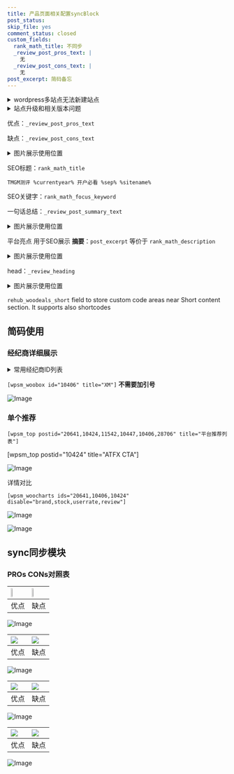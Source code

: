 ```yaml
---
title: 产品页面相关配置syncBlock
post_status: 
skip_file: yes
comment_status: closed
custom_fields:
  rank_math_title: 不同步
  _review_post_pros_text: |
    无
  _review_post_cons_text: |
    无
post_excerpt: 简码备忘
---
```

<details><summary>wordpress多站点无法新建站点</summary>

<li>和报错需要清理cookies一样的原因</li>
<li>wp-config.php里面<code>define( 'SUBDOMAIN_INSTALL', false );//子域名安装</code></li>
<li>新建子站点是用<code>define( 'SUBDOMAIN_INSTALL', true);//子域名安装</code> 完成以后，改成<code>false</code></li>
</details>

<details><summary>站点升级和相关版本问题</summary>

<p>wordpress：5.9.9
woocommerce：7.5.1
出现问题的地方：主题选项里面>><strong>Product layout >>compact style</strong></p>
<p>如何出现没有用过的字段 导致无法保存。先导出配置 然后进行修改，后面再次恢复即可。</p>
<p>出现部分字段无法显示时，需要返回默认布局后，对产品进行保存就好了。</p>
<p></p>
</details>

优点：`_review_post_pros_text`

缺点：`_review_post_cons_text`

<details><summary>图片展示使用位置</summary>

<img src="https://prod-files-secure.s3.us-west-2.amazonaws.com/39ed1227-6d7d-4570-be36-9ccd4a2c4241/f51d3d83-55d4-4bdf-9604-f37ec77ab556/Untitled.png?X-Amz-Algorithm=AWS4-HMAC-SHA256&X-Amz-Content-Sha256=UNSIGNED-PAYLOAD&X-Amz-Credential=ASIAZI2LB466V2ZKD2SX%2F20250820%2Fus-west-2%2Fs3%2Faws4_request&X-Amz-Date=20250820T045522Z&X-Amz-Expires=3600&X-Amz-Security-Token=IQoJb3JpZ2luX2VjEIT%2F%2F%2F%2F%2F%2F%2F%2F%2F%2FwEaCXVzLXdlc3QtMiJHMEUCIQCgHNSttOwC3YOoqU0PPfdd4IAd5Y7NxUZceGGnjLThMgIgUpAG2exirYptiTs35KdGEgb0NG7HuG0uCRUOXcGLs20qiAQIzf%2F%2F%2F%2F%2F%2F%2F%2F%2F%2FARAAGgw2Mzc0MjMxODM4MDUiDAKcslzBfbwzfkK1GSrcAzn%2FFvtVi22JFVstpc4FqDRGYQiWeMG1qK5ActpltF9ySdJZYWQzfi1%2FYskx2MZIvGiMSLNZ404%2FjIXDjH7C6HUPjfNinS6N60DGX0QuWFvGMPaRJAj1yeajEVlS7nuMgxoMj903nPgNZrgZxt4NsFs3rNWeA5w1Q27t6o2C9galeQsh9A1HBFT6wPYsX12rWOl%2FAvv%2BzOrgAVumfzgEdvih2wFdljbGhvB%2FRxd1YIWPSUKW4zLBtAvu%2Bt8boiVoEa0e6icMIIvxWDficlRKlfpIt%2Bvhd735m7sP0nzH0IdFiT5ECdsmveGDaTezcPtGgt1zpoyVM4Jes9kZpJAUCiNzzprHDT9PfqXcANwFPDzUalbmOAcePZPLeCc7kfS3xtUuGfvrCY3pGF1g9SjquZN6IDzW0cuHNzWz2x1dwdvWJl9zIMzxV2RSNmYwsz29gPJLB75hULTg5SLZ%2FcyzijiEWmtoV35fDuZ4zzPy7L3haPgS4uM%2BbaikhsG8D8WzzQGB8ykCp4WkZGMK5r6x8KKMh0DQl9melMpkVo%2FJsWeXp12toXuGyRQny4aY5F7pQHnFRcZYPP3bcOTfd%2B4pVoKhuSC%2Fj0mcZp6x9%2Bki0UFiS1lcfHwk%2FE%2F2ff48MOCJlcUGOqUB7h7DS1%2BemAx0C3qgfVMJLDMU1Mh9bKChAGRf%2BX2x9PBXbgaaqrFN64kBWxK1yLipzoiozI60dD0S2OiExVWvnMQV2%2B95hRF5QMTCPfeLmQ%2FKk5pJHbjKPcxSWLIcVGEZAY6jHmiLpK7VXKtv4ptk5jgA6vNmRp9s%2FoSzTUnv4x6f0LIsjgdNAEpb1BZ0doyAkKmxw3vQUhd1XynFfp96ueeTHH47&X-Amz-Signature=e72f5f0093678bef55629f7ae721caa92f525db789cefbf4fac490a5d7565df7&X-Amz-SignedHeaders=host&x-amz-checksum-mode=ENABLED&x-id=GetObject" alt="Image">
</details>

SEO标题：`rank_math_title`

`TMGM测评 %currentyear% 开户必看 %sep% %sitename%`

SEO关键字：`rank_math_focus_keyword`

一句话总结：`_review_post_summary_text`

<details><summary>图片展示使用位置</summary>

<img src="https://prod-files-secure.s3.us-west-2.amazonaws.com/39ed1227-6d7d-4570-be36-9ccd4a2c4241/4b96a922-296c-4f4e-8630-d1c870cbce01/Untitled.png?X-Amz-Algorithm=AWS4-HMAC-SHA256&X-Amz-Content-Sha256=UNSIGNED-PAYLOAD&X-Amz-Credential=ASIAZI2LB4665UZKEIO6%2F20250820%2Fus-west-2%2Fs3%2Faws4_request&X-Amz-Date=20250820T045523Z&X-Amz-Expires=3600&X-Amz-Security-Token=IQoJb3JpZ2luX2VjEIT%2F%2F%2F%2F%2F%2F%2F%2F%2F%2FwEaCXVzLXdlc3QtMiJHMEUCIQDSn%2Bt5IG1hNN6NFi1PYlV4ZjnSh847z7GWYj2vBvL9RAIgb6Q4zFpFJsqKenPmbRcEki6kVccPVOCwOfmTVk5pBo8qiAQIzf%2F%2F%2F%2F%2F%2F%2F%2F%2F%2FARAAGgw2Mzc0MjMxODM4MDUiDL7vPHh6Mh12T%2FHa%2FSrcA3NW5E0zS%2BBdO0xJ5sK4D9jIo7J5ym91%2BViP0aVhBRmEnnvTgMRKpoglZmGeaDX1OkTusrxmYdO9WqsgOPzkqQk7JeIoyZp9u3I90018A5l6T%2BSgcOLPDanpIO2j6eMFroo1XX5n0gIOV6qIF3edTxHYMcS6dYk5Fv0hreNhq4XjYIiS8Up5%2FelsG0x1XSd6Mc9hblyXr7cFNnEDK3ZXV72T2Qvmi%2B9v%2Bci3RsC6tCK8yH8M9%2F3HofijUmAJfA852Gh4K1i9ghv2zeDvLKTnl0bDiaJ1JRDd96Mk%2BEfZqqRS5lcAHaITlNAJmZkygY6ppoQ7gUligP25AJXBhkorW9Zp8n3ls6K5D34WGqNo%2BjyBcG91%2BpX%2F1vz0cTYCH1b8KS%2FiR8TLidZFHVBesaTvkfyKbcPaqD47ju8DkWHnWtAUpAaHTJ0L4kes8X6mWJApubOFw%2BCIkqjauye5tuLwwAH5pNnA771smgDAHeCFD4BrVWEWf4sGVKtbOZCJfBh%2Fc70ybPQSXCaVdb%2FrTKuLhXGmaTa7pwvvFZgiiU414DnCQIQgwn2edZEdKutdnqhdsl5amMiNosTZGNa0qtlDLZmg0faN7vfO7QXfpPdmOqmeY8WPdDWAih0eKbKlMKCJlcUGOqUBjzm5pQ679zetdH0wsqL7EOHISGvIQBHzXPks%2FFdxaVjDndUnI6QMKdhZX3g52tvzX7g4C%2Fpr7PcLnqI0XzrqJXKhNFGVnpjBOeqCbGTvM3nim%2Bl0Tm1t%2FkIv4a4I7ubcpyH%2BsVWpS%2FkNvItnuEA1K8TAhitNBqWW3SpUD2d7Dl3aCuT7SfHuoLa8iXTDTOT0IdnmRNcxHt6Ap216C7brS3jGdrqq&X-Amz-Signature=fd77bfc1fe287895e10af7cf6442b1d60d59b362412eae484e855bdb90d8916d&X-Amz-SignedHeaders=host&x-amz-checksum-mode=ENABLED&x-id=GetObject" alt="Image">
</details>

平台亮点 用于SEO展示 **摘要**：`post_excerpt`  等价于 `rank_math_description`

<details><summary>图片展示使用位置</summary>

<img src="https://prod-files-secure.s3.us-west-2.amazonaws.com/39ed1227-6d7d-4570-be36-9ccd4a2c4241/1ee11f63-b60a-4dfe-a7a7-d58ff23b5d88/Untitled.png?X-Amz-Algorithm=AWS4-HMAC-SHA256&X-Amz-Content-Sha256=UNSIGNED-PAYLOAD&X-Amz-Credential=ASIAZI2LB4664XD5XEFF%2F20250820%2Fus-west-2%2Fs3%2Faws4_request&X-Amz-Date=20250820T045524Z&X-Amz-Expires=3600&X-Amz-Security-Token=IQoJb3JpZ2luX2VjEIT%2F%2F%2F%2F%2F%2F%2F%2F%2F%2FwEaCXVzLXdlc3QtMiJGMEQCIFdJeDCMTmON1RjAHAWlLLEc9eHSHwfINz%2F5tT%2BTGNYsAiAK7y4%2BCi4DrLKna%2B8uCqrc2TRsbXNkahlKngk8tEPMZyqIBAjN%2F%2F%2F%2F%2F%2F%2F%2F%2F%2F8BEAAaDDYzNzQyMzE4MzgwNSIMFx1CkOz7msE8S7hTKtwDY1sOlZjbgniQs6GZi4xPeUxvBa5HZdaD1aCFWfkbMyMvqThq8tsIAM9FFl%2Fuznvz2FA5ao4NKKOkGUDKAvAr6q5dcOVgjOKesaHgVhxfCrwVPejbv19DAEoIzyMM4ekeT5HKg7yuwlRXihOdMAa0PjK2lqeLhRILXeWRG5IZvlv%2FibG3ysw%2FGNv34rF6vyHnUrev168dW7%2FisY5ine%2B1CajwnHRlbmkw2HFOBfKYlJZQTkVRcm8DlFDqcnrR4CeAPNYObnl4LI44hGKSN85%2BTsOpJgQ7EXWQaXrYzf6Ip363OuDqXgd54mabfyuqddDAU0XtYJKvvIYmOi1x0Bc2YEwl%2BIrPgPYNVtzDC%2FC3TgMcxSDaQJm7boTKuKGlr6p6VjVwIP7iTTtltarpIfC0gYy8dnenKEAeE6RpwouY12wTeK6KEiI6ytXyjhIxZb%2Bw6u5uDui%2Bw%2FW8Z9tMRgGul%2B2ei%2BppbF%2FpXeW5vg5cGio0LSSOHCGjaF84JxuE%2FPB4iJK0m%2Bv%2FjsPxVxLd8vb5foMCIkieXcnhx2W9oCRnUYAmH4en2ZUkXy2lxrAMHXB6fBLsefpQGKxRaqc4Okpf%2FOW6vI4kqYkoSPndlPsrl9RiccwST6at%2BLnElhMwj4qVxQY6pgGpoL6B9aXW1U6DfCEkLarlh4q0ssdRJmd8CZsHa9I3VWiLU%2FYORhIxHU5Uh0bMyaOjP9du1B9kFl%2BQHEWtZhoKDYd4ozJLAPYMayF12P9Vmviq5Ktm2fNeKwmvfdiWwdkjww3xat3IN2UXhJqqA5otDgQqnCT6FKpgwuvYEapMqlzHXHS82KHD%2BAN0rCNFDh8B2XbpokGJAbuPhTcn%2Fl9%2FKO10rBWd&X-Amz-Signature=3f9fa75a0ddd0241406331c9be58c447ee56cecd92ae33c38f13b0b0ec62adde&X-Amz-SignedHeaders=host&x-amz-checksum-mode=ENABLED&x-id=GetObject" alt="Image">
<img src="https://prod-files-secure.s3.us-west-2.amazonaws.com/39ed1227-6d7d-4570-be36-9ccd4a2c4241/ad4118b5-78d8-4fbe-801e-3b29b5d99c01/Untitled.png?X-Amz-Algorithm=AWS4-HMAC-SHA256&X-Amz-Content-Sha256=UNSIGNED-PAYLOAD&X-Amz-Credential=ASIAZI2LB4664XD5XEFF%2F20250820%2Fus-west-2%2Fs3%2Faws4_request&X-Amz-Date=20250820T045524Z&X-Amz-Expires=3600&X-Amz-Security-Token=IQoJb3JpZ2luX2VjEIT%2F%2F%2F%2F%2F%2F%2F%2F%2F%2FwEaCXVzLXdlc3QtMiJGMEQCIFdJeDCMTmON1RjAHAWlLLEc9eHSHwfINz%2F5tT%2BTGNYsAiAK7y4%2BCi4DrLKna%2B8uCqrc2TRsbXNkahlKngk8tEPMZyqIBAjN%2F%2F%2F%2F%2F%2F%2F%2F%2F%2F8BEAAaDDYzNzQyMzE4MzgwNSIMFx1CkOz7msE8S7hTKtwDY1sOlZjbgniQs6GZi4xPeUxvBa5HZdaD1aCFWfkbMyMvqThq8tsIAM9FFl%2Fuznvz2FA5ao4NKKOkGUDKAvAr6q5dcOVgjOKesaHgVhxfCrwVPejbv19DAEoIzyMM4ekeT5HKg7yuwlRXihOdMAa0PjK2lqeLhRILXeWRG5IZvlv%2FibG3ysw%2FGNv34rF6vyHnUrev168dW7%2FisY5ine%2B1CajwnHRlbmkw2HFOBfKYlJZQTkVRcm8DlFDqcnrR4CeAPNYObnl4LI44hGKSN85%2BTsOpJgQ7EXWQaXrYzf6Ip363OuDqXgd54mabfyuqddDAU0XtYJKvvIYmOi1x0Bc2YEwl%2BIrPgPYNVtzDC%2FC3TgMcxSDaQJm7boTKuKGlr6p6VjVwIP7iTTtltarpIfC0gYy8dnenKEAeE6RpwouY12wTeK6KEiI6ytXyjhIxZb%2Bw6u5uDui%2Bw%2FW8Z9tMRgGul%2B2ei%2BppbF%2FpXeW5vg5cGio0LSSOHCGjaF84JxuE%2FPB4iJK0m%2Bv%2FjsPxVxLd8vb5foMCIkieXcnhx2W9oCRnUYAmH4en2ZUkXy2lxrAMHXB6fBLsefpQGKxRaqc4Okpf%2FOW6vI4kqYkoSPndlPsrl9RiccwST6at%2BLnElhMwj4qVxQY6pgGpoL6B9aXW1U6DfCEkLarlh4q0ssdRJmd8CZsHa9I3VWiLU%2FYORhIxHU5Uh0bMyaOjP9du1B9kFl%2BQHEWtZhoKDYd4ozJLAPYMayF12P9Vmviq5Ktm2fNeKwmvfdiWwdkjww3xat3IN2UXhJqqA5otDgQqnCT6FKpgwuvYEapMqlzHXHS82KHD%2BAN0rCNFDh8B2XbpokGJAbuPhTcn%2Fl9%2FKO10rBWd&X-Amz-Signature=b5cf561f96385a7e71f77e51b4343c418b651d2ec2832d17a689d48c207b6ca1&X-Amz-SignedHeaders=host&x-amz-checksum-mode=ENABLED&x-id=GetObject" alt="Image">
<img src="https://prod-files-secure.s3.us-west-2.amazonaws.com/39ed1227-6d7d-4570-be36-9ccd4a2c4241/a38cf7c9-a79c-4b64-9e94-13589fe0758b/Untitled.png?X-Amz-Algorithm=AWS4-HMAC-SHA256&X-Amz-Content-Sha256=UNSIGNED-PAYLOAD&X-Amz-Credential=ASIAZI2LB4664XD5XEFF%2F20250820%2Fus-west-2%2Fs3%2Faws4_request&X-Amz-Date=20250820T045524Z&X-Amz-Expires=3600&X-Amz-Security-Token=IQoJb3JpZ2luX2VjEIT%2F%2F%2F%2F%2F%2F%2F%2F%2F%2FwEaCXVzLXdlc3QtMiJGMEQCIFdJeDCMTmON1RjAHAWlLLEc9eHSHwfINz%2F5tT%2BTGNYsAiAK7y4%2BCi4DrLKna%2B8uCqrc2TRsbXNkahlKngk8tEPMZyqIBAjN%2F%2F%2F%2F%2F%2F%2F%2F%2F%2F8BEAAaDDYzNzQyMzE4MzgwNSIMFx1CkOz7msE8S7hTKtwDY1sOlZjbgniQs6GZi4xPeUxvBa5HZdaD1aCFWfkbMyMvqThq8tsIAM9FFl%2Fuznvz2FA5ao4NKKOkGUDKAvAr6q5dcOVgjOKesaHgVhxfCrwVPejbv19DAEoIzyMM4ekeT5HKg7yuwlRXihOdMAa0PjK2lqeLhRILXeWRG5IZvlv%2FibG3ysw%2FGNv34rF6vyHnUrev168dW7%2FisY5ine%2B1CajwnHRlbmkw2HFOBfKYlJZQTkVRcm8DlFDqcnrR4CeAPNYObnl4LI44hGKSN85%2BTsOpJgQ7EXWQaXrYzf6Ip363OuDqXgd54mabfyuqddDAU0XtYJKvvIYmOi1x0Bc2YEwl%2BIrPgPYNVtzDC%2FC3TgMcxSDaQJm7boTKuKGlr6p6VjVwIP7iTTtltarpIfC0gYy8dnenKEAeE6RpwouY12wTeK6KEiI6ytXyjhIxZb%2Bw6u5uDui%2Bw%2FW8Z9tMRgGul%2B2ei%2BppbF%2FpXeW5vg5cGio0LSSOHCGjaF84JxuE%2FPB4iJK0m%2Bv%2FjsPxVxLd8vb5foMCIkieXcnhx2W9oCRnUYAmH4en2ZUkXy2lxrAMHXB6fBLsefpQGKxRaqc4Okpf%2FOW6vI4kqYkoSPndlPsrl9RiccwST6at%2BLnElhMwj4qVxQY6pgGpoL6B9aXW1U6DfCEkLarlh4q0ssdRJmd8CZsHa9I3VWiLU%2FYORhIxHU5Uh0bMyaOjP9du1B9kFl%2BQHEWtZhoKDYd4ozJLAPYMayF12P9Vmviq5Ktm2fNeKwmvfdiWwdkjww3xat3IN2UXhJqqA5otDgQqnCT6FKpgwuvYEapMqlzHXHS82KHD%2BAN0rCNFDh8B2XbpokGJAbuPhTcn%2Fl9%2FKO10rBWd&X-Amz-Signature=72fc8ce1f9b391c3fff66680057b908491963a2dc5ba200203164cb21f5cf476&X-Amz-SignedHeaders=host&x-amz-checksum-mode=ENABLED&x-id=GetObject" alt="Image">
<img src="https://prod-files-secure.s3.us-west-2.amazonaws.com/39ed1227-6d7d-4570-be36-9ccd4a2c4241/7da6fc1e-d2ac-42ae-8c75-cb5749aa18f6/Untitled.png?X-Amz-Algorithm=AWS4-HMAC-SHA256&X-Amz-Content-Sha256=UNSIGNED-PAYLOAD&X-Amz-Credential=ASIAZI2LB4664XD5XEFF%2F20250820%2Fus-west-2%2Fs3%2Faws4_request&X-Amz-Date=20250820T045524Z&X-Amz-Expires=3600&X-Amz-Security-Token=IQoJb3JpZ2luX2VjEIT%2F%2F%2F%2F%2F%2F%2F%2F%2F%2FwEaCXVzLXdlc3QtMiJGMEQCIFdJeDCMTmON1RjAHAWlLLEc9eHSHwfINz%2F5tT%2BTGNYsAiAK7y4%2BCi4DrLKna%2B8uCqrc2TRsbXNkahlKngk8tEPMZyqIBAjN%2F%2F%2F%2F%2F%2F%2F%2F%2F%2F8BEAAaDDYzNzQyMzE4MzgwNSIMFx1CkOz7msE8S7hTKtwDY1sOlZjbgniQs6GZi4xPeUxvBa5HZdaD1aCFWfkbMyMvqThq8tsIAM9FFl%2Fuznvz2FA5ao4NKKOkGUDKAvAr6q5dcOVgjOKesaHgVhxfCrwVPejbv19DAEoIzyMM4ekeT5HKg7yuwlRXihOdMAa0PjK2lqeLhRILXeWRG5IZvlv%2FibG3ysw%2FGNv34rF6vyHnUrev168dW7%2FisY5ine%2B1CajwnHRlbmkw2HFOBfKYlJZQTkVRcm8DlFDqcnrR4CeAPNYObnl4LI44hGKSN85%2BTsOpJgQ7EXWQaXrYzf6Ip363OuDqXgd54mabfyuqddDAU0XtYJKvvIYmOi1x0Bc2YEwl%2BIrPgPYNVtzDC%2FC3TgMcxSDaQJm7boTKuKGlr6p6VjVwIP7iTTtltarpIfC0gYy8dnenKEAeE6RpwouY12wTeK6KEiI6ytXyjhIxZb%2Bw6u5uDui%2Bw%2FW8Z9tMRgGul%2B2ei%2BppbF%2FpXeW5vg5cGio0LSSOHCGjaF84JxuE%2FPB4iJK0m%2Bv%2FjsPxVxLd8vb5foMCIkieXcnhx2W9oCRnUYAmH4en2ZUkXy2lxrAMHXB6fBLsefpQGKxRaqc4Okpf%2FOW6vI4kqYkoSPndlPsrl9RiccwST6at%2BLnElhMwj4qVxQY6pgGpoL6B9aXW1U6DfCEkLarlh4q0ssdRJmd8CZsHa9I3VWiLU%2FYORhIxHU5Uh0bMyaOjP9du1B9kFl%2BQHEWtZhoKDYd4ozJLAPYMayF12P9Vmviq5Ktm2fNeKwmvfdiWwdkjww3xat3IN2UXhJqqA5otDgQqnCT6FKpgwuvYEapMqlzHXHS82KHD%2BAN0rCNFDh8B2XbpokGJAbuPhTcn%2Fl9%2FKO10rBWd&X-Amz-Signature=d10ece6b0e3173e87f6e1042d574af7248c362feebf9b51b5c7e25d6b3f0ba0d&X-Amz-SignedHeaders=host&x-amz-checksum-mode=ENABLED&x-id=GetObject" alt="Image">
<img src="https://prod-files-secure.s3.us-west-2.amazonaws.com/39ed1227-6d7d-4570-be36-9ccd4a2c4241/7e97f40a-eaee-47f5-b2f9-475f96808fa7/Untitled.png?X-Amz-Algorithm=AWS4-HMAC-SHA256&X-Amz-Content-Sha256=UNSIGNED-PAYLOAD&X-Amz-Credential=ASIAZI2LB4664XD5XEFF%2F20250820%2Fus-west-2%2Fs3%2Faws4_request&X-Amz-Date=20250820T045524Z&X-Amz-Expires=3600&X-Amz-Security-Token=IQoJb3JpZ2luX2VjEIT%2F%2F%2F%2F%2F%2F%2F%2F%2F%2FwEaCXVzLXdlc3QtMiJGMEQCIFdJeDCMTmON1RjAHAWlLLEc9eHSHwfINz%2F5tT%2BTGNYsAiAK7y4%2BCi4DrLKna%2B8uCqrc2TRsbXNkahlKngk8tEPMZyqIBAjN%2F%2F%2F%2F%2F%2F%2F%2F%2F%2F8BEAAaDDYzNzQyMzE4MzgwNSIMFx1CkOz7msE8S7hTKtwDY1sOlZjbgniQs6GZi4xPeUxvBa5HZdaD1aCFWfkbMyMvqThq8tsIAM9FFl%2Fuznvz2FA5ao4NKKOkGUDKAvAr6q5dcOVgjOKesaHgVhxfCrwVPejbv19DAEoIzyMM4ekeT5HKg7yuwlRXihOdMAa0PjK2lqeLhRILXeWRG5IZvlv%2FibG3ysw%2FGNv34rF6vyHnUrev168dW7%2FisY5ine%2B1CajwnHRlbmkw2HFOBfKYlJZQTkVRcm8DlFDqcnrR4CeAPNYObnl4LI44hGKSN85%2BTsOpJgQ7EXWQaXrYzf6Ip363OuDqXgd54mabfyuqddDAU0XtYJKvvIYmOi1x0Bc2YEwl%2BIrPgPYNVtzDC%2FC3TgMcxSDaQJm7boTKuKGlr6p6VjVwIP7iTTtltarpIfC0gYy8dnenKEAeE6RpwouY12wTeK6KEiI6ytXyjhIxZb%2Bw6u5uDui%2Bw%2FW8Z9tMRgGul%2B2ei%2BppbF%2FpXeW5vg5cGio0LSSOHCGjaF84JxuE%2FPB4iJK0m%2Bv%2FjsPxVxLd8vb5foMCIkieXcnhx2W9oCRnUYAmH4en2ZUkXy2lxrAMHXB6fBLsefpQGKxRaqc4Okpf%2FOW6vI4kqYkoSPndlPsrl9RiccwST6at%2BLnElhMwj4qVxQY6pgGpoL6B9aXW1U6DfCEkLarlh4q0ssdRJmd8CZsHa9I3VWiLU%2FYORhIxHU5Uh0bMyaOjP9du1B9kFl%2BQHEWtZhoKDYd4ozJLAPYMayF12P9Vmviq5Ktm2fNeKwmvfdiWwdkjww3xat3IN2UXhJqqA5otDgQqnCT6FKpgwuvYEapMqlzHXHS82KHD%2BAN0rCNFDh8B2XbpokGJAbuPhTcn%2Fl9%2FKO10rBWd&X-Amz-Signature=493e5360dc1ad65ca0353046af1176735c96b3774accb45e535e74a1c418c573&X-Amz-SignedHeaders=host&x-amz-checksum-mode=ENABLED&x-id=GetObject" alt="Image">
</details>

head：`_review_heading`

<details><summary>图片展示使用位置</summary>

<img src="https://prod-files-secure.s3.us-west-2.amazonaws.com/39ed1227-6d7d-4570-be36-9ccd4a2c4241/3a4650ad-9887-415c-889a-edd51fa54f27/Untitled.png?X-Amz-Algorithm=AWS4-HMAC-SHA256&X-Amz-Content-Sha256=UNSIGNED-PAYLOAD&X-Amz-Credential=ASIAZI2LB466UYBQAI3O%2F20250820%2Fus-west-2%2Fs3%2Faws4_request&X-Amz-Date=20250820T045524Z&X-Amz-Expires=3600&X-Amz-Security-Token=IQoJb3JpZ2luX2VjEIT%2F%2F%2F%2F%2F%2F%2F%2F%2F%2FwEaCXVzLXdlc3QtMiJGMEQCIEvf31dD%2FAJM%2BLxMD%2BQMhP1GLPKlThIh%2BY0Qz3gUn4OsAiBbvoSwzuWdrIJzFRAbK7iu0naCmdfM%2FyraaFlTcMb1ACqIBAjN%2F%2F%2F%2F%2F%2F%2F%2F%2F%2F8BEAAaDDYzNzQyMzE4MzgwNSIMtW12dpZASJP5%2BKPBKtwDjJtN8xLSsu96%2Bo8D%2Fa4ZLVVSWJHMv5zRR2Pb2iRcnSFUewIK4KroLQZJZoTcd3%2FdbrU%2FeFskcBZYV1GPPPGNZZ1stj8upaRBgJWTkIUiAJekskAu3OGDsMBF6l%2BLU9A8e2zZZ%2F9bWH39UEceX8GpGo%2FZTbEG1UcxM0%2F7eAWAT5TrQWzo8kaOOIemE2O9A4TSxO6DjFyn8z5NyX5EwG5Rd2iCwCdVICvIBCqlueNtTylMdJ0llAu5ACmVM%2FYFJLTyIw1UPLa2TQIA2SueIvx7E1bK1lIm%2FFnrbjePryB%2BtBOmIkSAXEhHthfHYVfEx7Zckt0TH41Yr0wahdCsinuOrrJCVI89db0GJPNGNnKlBkZbGJWTrUcimme%2Bk3N4tki2JFPssK22TQmhgV6NbinqJANFmVRI0x8xwuiX8cu9TpVbk5GScyQplXWoGxyM5fZ%2B9bL4jPWnGmRTHFgHMivyJcQiys95M%2FxzSlBB1qsXYmsTbWL%2FoP9V5Eu7UgTmCRkOp2Zba9l47W%2F5XgR%2F10DbA%2F7Khc6CHPszmSqnSxQI6aNbEd0nvmkZ6ueWiX7WvOobzKOWZhl%2B3NFFPAunOxfExiawENrzeGNVsu2vybwY9lvsFsAJskzxmbnlOHUws4mVxQY6pgEKdbYbb0We3%2FLuVWaXUpc48qFKOqiHJjHi2ZD9UWUE8%2F8%2FJlMaApogb7g0Rr5V32QarF1Hnm2V06CFvUzMGPStUw1E%2F9h2nko%2Fn21I6d6jK55F77ZFgvH5IeJouIz74kr4xAhKZyC0v0gJaZerfURg3T2FAZc2iz2xH3gHgsAps5glzF2uqW60AHDPMJ0C%2BXuNHNz22I0fPIbT%2BznJVzoewXGzAHvr&X-Amz-Signature=d462e43c5feec903d4b3a7c58851c67b2c7341a9c0629b52d7a66fd4f4b17f03&X-Amz-SignedHeaders=host&x-amz-checksum-mode=ENABLED&x-id=GetObject" alt="Image">
</details>

`rehub_woodeals_short`	field to store custom code areas near Short content section. It supports also shortcodes



## 简码使用

### 经纪商详细展示

<details><summary>常用经纪商ID列表</summary>

<pre><code class="php">嘉盛 ===> 20641  [wpsm_woobox id="20641" title="嘉盛"]
易信easymarkets ===> 11542  [wpsm_woobox id="11542" title="易信easymarkets"]
ATFX外汇 ===> 10424  [wpsm_woobox id="10424" title="ATFX"]
XM ===> 10406  [wpsm_woobox id="10406" title="XM"]
TMGM ===> 29622  [wpsm_woobox id="29622" title="TMGM"]
HYCM ===> 10447  [wpsm_woobox id="10447" title="HYCM"]
fpmarkets澳福外汇 ===> 20639  [wpsm_woobox id="20639" title="fpmarkets澳福外汇"]</code></pre>
</details>

`[wpsm_woobox id="10406" title="XM"]` **不需要加引号**

![Image](https://prod-files-secure.s3.us-west-2.amazonaws.com/39ed1227-6d7d-4570-be36-9ccd4a2c4241/4f898f9d-0fa7-4e43-acd3-ac6bc7be575a/Untitled.png?X-Amz-Algorithm=AWS4-HMAC-SHA256&X-Amz-Content-Sha256=UNSIGNED-PAYLOAD&X-Amz-Credential=ASIAZI2LB466R7LU7YU7%2F20250820%2Fus-west-2%2Fs3%2Faws4_request&X-Amz-Date=20250820T045520Z&X-Amz-Expires=3600&X-Amz-Security-Token=IQoJb3JpZ2luX2VjEIT%2F%2F%2F%2F%2F%2F%2F%2F%2F%2FwEaCXVzLXdlc3QtMiJHMEUCIBTQv7LpKVmk%2FrYtKfld3Qj1uCT5j4ts2lzS3%2BiRT23lAiEAuhPynG0%2BanCLZSoN02rXquO06r2vw64jPkZEjlSWeqEqiAQIzf%2F%2F%2F%2F%2F%2F%2F%2F%2F%2FARAAGgw2Mzc0MjMxODM4MDUiDI%2FqisMm7nF8O4DppyrcA2PuH14lczrfuQ9tcwuHFStimErKsu4cL5PAA9igmeqEqceji6gdWlmN8o0TgSL9qZC7My7Afig1xn5vlbxtucn33E7JOTORZ7p4B8YZAZA4aBRWNN30imdBA4nypwieXSiBq7KkWQ59BtyvnwlIucqOEAYQITm8iWWxYuedC0lm0IZKB4Lh9w0FwxdW%2FeZaJAF8vqrP6G292rnXBKx73XPf%2BWg25W1Ms1GnMgtWvUAydmBz1TmX4jtvcbSnko3T0mZAS9lwUPDHaia%2B7TNZF%2F3G0ASRJxzrB01kTIpDOqkMq8DEk3mmT4%2BUrtxVEipxMtUkFgcb%2FxEGijfRyIPOFuBlNXWUBdSxPu6zPlYlAMAstWJgYg8elemHH2OISYEXhZN1fNZzc2gloE4Q2TtugrGQCrbmaTe3V3JhbTOlayaUcJBMbijKBTZibWxnb3dmPpD0E3OiC2BhaJnRa5OMQ4SXMCSS6Eo9Qe7FfNvkOXJHMH3eW7eZm1iEN%2FE8Q9OiAXSsCx53KnerFQTSFaKLoUhQmunSCeAWzrVX6AEAdcpXrfEKqwrWQ4%2BfFOnRGyf03iFfMdbiuOjWKmhG%2BGzDxq3z2taKENzbRZqTtIuhSUvbq%2BK6S%2BGId4S0JuNcMPuJlcUGOqUBfbDaing8RHA5xEAZp3BkDKYlbVUMdoPovyQ9TTQ0%2Fm3p81SMve%2FnCLwibJ2R7JyMG6c4ECtouPOZKnMHtq9u%2FF9M%2B9kcaG9SFSDnczx4P3u1MmErKkwA24toIVuMs%2BgvdBZ2Zciiutu5SgzGPwjBtB8P%2Bh9ble7lDdVPbNvK0Ai%2B7S8h1VzOdHoLbiPVifNmOWHCeDGLVxkp9mmTuG2zQEun%2FKg2&X-Amz-Signature=a319f5d3a136410612556da083c09f431184e0c6c10cada07a11bbf561407e7b&X-Amz-SignedHeaders=host&x-amz-checksum-mode=ENABLED&x-id=GetObject)

### 单个推荐
`[wpsm_top postid="20641,10424,11542,10447,10406,28706" title="平台推荐列表"]`

[wpsm_top postid="10424" title="ATFX CTA"]

![Image](https://prod-files-secure.s3.us-west-2.amazonaws.com/39ed1227-6d7d-4570-be36-9ccd4a2c4241/5ac620dc-51a8-48b6-b55d-91f47299193c/Untitled.png?X-Amz-Algorithm=AWS4-HMAC-SHA256&X-Amz-Content-Sha256=UNSIGNED-PAYLOAD&X-Amz-Credential=ASIAZI2LB466R7LU7YU7%2F20250820%2Fus-west-2%2Fs3%2Faws4_request&X-Amz-Date=20250820T045520Z&X-Amz-Expires=3600&X-Amz-Security-Token=IQoJb3JpZ2luX2VjEIT%2F%2F%2F%2F%2F%2F%2F%2F%2F%2FwEaCXVzLXdlc3QtMiJHMEUCIBTQv7LpKVmk%2FrYtKfld3Qj1uCT5j4ts2lzS3%2BiRT23lAiEAuhPynG0%2BanCLZSoN02rXquO06r2vw64jPkZEjlSWeqEqiAQIzf%2F%2F%2F%2F%2F%2F%2F%2F%2F%2FARAAGgw2Mzc0MjMxODM4MDUiDI%2FqisMm7nF8O4DppyrcA2PuH14lczrfuQ9tcwuHFStimErKsu4cL5PAA9igmeqEqceji6gdWlmN8o0TgSL9qZC7My7Afig1xn5vlbxtucn33E7JOTORZ7p4B8YZAZA4aBRWNN30imdBA4nypwieXSiBq7KkWQ59BtyvnwlIucqOEAYQITm8iWWxYuedC0lm0IZKB4Lh9w0FwxdW%2FeZaJAF8vqrP6G292rnXBKx73XPf%2BWg25W1Ms1GnMgtWvUAydmBz1TmX4jtvcbSnko3T0mZAS9lwUPDHaia%2B7TNZF%2F3G0ASRJxzrB01kTIpDOqkMq8DEk3mmT4%2BUrtxVEipxMtUkFgcb%2FxEGijfRyIPOFuBlNXWUBdSxPu6zPlYlAMAstWJgYg8elemHH2OISYEXhZN1fNZzc2gloE4Q2TtugrGQCrbmaTe3V3JhbTOlayaUcJBMbijKBTZibWxnb3dmPpD0E3OiC2BhaJnRa5OMQ4SXMCSS6Eo9Qe7FfNvkOXJHMH3eW7eZm1iEN%2FE8Q9OiAXSsCx53KnerFQTSFaKLoUhQmunSCeAWzrVX6AEAdcpXrfEKqwrWQ4%2BfFOnRGyf03iFfMdbiuOjWKmhG%2BGzDxq3z2taKENzbRZqTtIuhSUvbq%2BK6S%2BGId4S0JuNcMPuJlcUGOqUBfbDaing8RHA5xEAZp3BkDKYlbVUMdoPovyQ9TTQ0%2Fm3p81SMve%2FnCLwibJ2R7JyMG6c4ECtouPOZKnMHtq9u%2FF9M%2B9kcaG9SFSDnczx4P3u1MmErKkwA24toIVuMs%2BgvdBZ2Zciiutu5SgzGPwjBtB8P%2Bh9ble7lDdVPbNvK0Ai%2B7S8h1VzOdHoLbiPVifNmOWHCeDGLVxkp9mmTuG2zQEun%2FKg2&X-Amz-Signature=fd938fc7a9200a60059a30021a660862e8434bbed756f99c06e49b6bfe6eeda0&X-Amz-SignedHeaders=host&x-amz-checksum-mode=ENABLED&x-id=GetObject)

详情对比

`[wpsm_woocharts ids="20641,10406,10424" disable="brand,stock,userrate,review"]`

![Image](https://prod-files-secure.s3.us-west-2.amazonaws.com/39ed1227-6d7d-4570-be36-9ccd4a2c4241/bf3ba45f-b9f3-4295-8aef-b4a495fd25f4/Untitled.png?X-Amz-Algorithm=AWS4-HMAC-SHA256&X-Amz-Content-Sha256=UNSIGNED-PAYLOAD&X-Amz-Credential=ASIAZI2LB466R7LU7YU7%2F20250820%2Fus-west-2%2Fs3%2Faws4_request&X-Amz-Date=20250820T045521Z&X-Amz-Expires=3600&X-Amz-Security-Token=IQoJb3JpZ2luX2VjEIT%2F%2F%2F%2F%2F%2F%2F%2F%2F%2FwEaCXVzLXdlc3QtMiJHMEUCIBTQv7LpKVmk%2FrYtKfld3Qj1uCT5j4ts2lzS3%2BiRT23lAiEAuhPynG0%2BanCLZSoN02rXquO06r2vw64jPkZEjlSWeqEqiAQIzf%2F%2F%2F%2F%2F%2F%2F%2F%2F%2FARAAGgw2Mzc0MjMxODM4MDUiDI%2FqisMm7nF8O4DppyrcA2PuH14lczrfuQ9tcwuHFStimErKsu4cL5PAA9igmeqEqceji6gdWlmN8o0TgSL9qZC7My7Afig1xn5vlbxtucn33E7JOTORZ7p4B8YZAZA4aBRWNN30imdBA4nypwieXSiBq7KkWQ59BtyvnwlIucqOEAYQITm8iWWxYuedC0lm0IZKB4Lh9w0FwxdW%2FeZaJAF8vqrP6G292rnXBKx73XPf%2BWg25W1Ms1GnMgtWvUAydmBz1TmX4jtvcbSnko3T0mZAS9lwUPDHaia%2B7TNZF%2F3G0ASRJxzrB01kTIpDOqkMq8DEk3mmT4%2BUrtxVEipxMtUkFgcb%2FxEGijfRyIPOFuBlNXWUBdSxPu6zPlYlAMAstWJgYg8elemHH2OISYEXhZN1fNZzc2gloE4Q2TtugrGQCrbmaTe3V3JhbTOlayaUcJBMbijKBTZibWxnb3dmPpD0E3OiC2BhaJnRa5OMQ4SXMCSS6Eo9Qe7FfNvkOXJHMH3eW7eZm1iEN%2FE8Q9OiAXSsCx53KnerFQTSFaKLoUhQmunSCeAWzrVX6AEAdcpXrfEKqwrWQ4%2BfFOnRGyf03iFfMdbiuOjWKmhG%2BGzDxq3z2taKENzbRZqTtIuhSUvbq%2BK6S%2BGId4S0JuNcMPuJlcUGOqUBfbDaing8RHA5xEAZp3BkDKYlbVUMdoPovyQ9TTQ0%2Fm3p81SMve%2FnCLwibJ2R7JyMG6c4ECtouPOZKnMHtq9u%2FF9M%2B9kcaG9SFSDnczx4P3u1MmErKkwA24toIVuMs%2BgvdBZ2Zciiutu5SgzGPwjBtB8P%2Bh9ble7lDdVPbNvK0Ai%2B7S8h1VzOdHoLbiPVifNmOWHCeDGLVxkp9mmTuG2zQEun%2FKg2&X-Amz-Signature=d58aa444a01db54b5435e392bcb76adfb75f8d3276e80ebb5e34db368ec7dc87&X-Amz-SignedHeaders=host&x-amz-checksum-mode=ENABLED&x-id=GetObject)

![Image](https://prod-files-secure.s3.us-west-2.amazonaws.com/39ed1227-6d7d-4570-be36-9ccd4a2c4241/30bc56ef-f383-4b48-9768-2ebc9e436ec0/Untitled.png?X-Amz-Algorithm=AWS4-HMAC-SHA256&X-Amz-Content-Sha256=UNSIGNED-PAYLOAD&X-Amz-Credential=ASIAZI2LB466R7LU7YU7%2F20250820%2Fus-west-2%2Fs3%2Faws4_request&X-Amz-Date=20250820T045521Z&X-Amz-Expires=3600&X-Amz-Security-Token=IQoJb3JpZ2luX2VjEIT%2F%2F%2F%2F%2F%2F%2F%2F%2F%2FwEaCXVzLXdlc3QtMiJHMEUCIBTQv7LpKVmk%2FrYtKfld3Qj1uCT5j4ts2lzS3%2BiRT23lAiEAuhPynG0%2BanCLZSoN02rXquO06r2vw64jPkZEjlSWeqEqiAQIzf%2F%2F%2F%2F%2F%2F%2F%2F%2F%2FARAAGgw2Mzc0MjMxODM4MDUiDI%2FqisMm7nF8O4DppyrcA2PuH14lczrfuQ9tcwuHFStimErKsu4cL5PAA9igmeqEqceji6gdWlmN8o0TgSL9qZC7My7Afig1xn5vlbxtucn33E7JOTORZ7p4B8YZAZA4aBRWNN30imdBA4nypwieXSiBq7KkWQ59BtyvnwlIucqOEAYQITm8iWWxYuedC0lm0IZKB4Lh9w0FwxdW%2FeZaJAF8vqrP6G292rnXBKx73XPf%2BWg25W1Ms1GnMgtWvUAydmBz1TmX4jtvcbSnko3T0mZAS9lwUPDHaia%2B7TNZF%2F3G0ASRJxzrB01kTIpDOqkMq8DEk3mmT4%2BUrtxVEipxMtUkFgcb%2FxEGijfRyIPOFuBlNXWUBdSxPu6zPlYlAMAstWJgYg8elemHH2OISYEXhZN1fNZzc2gloE4Q2TtugrGQCrbmaTe3V3JhbTOlayaUcJBMbijKBTZibWxnb3dmPpD0E3OiC2BhaJnRa5OMQ4SXMCSS6Eo9Qe7FfNvkOXJHMH3eW7eZm1iEN%2FE8Q9OiAXSsCx53KnerFQTSFaKLoUhQmunSCeAWzrVX6AEAdcpXrfEKqwrWQ4%2BfFOnRGyf03iFfMdbiuOjWKmhG%2BGzDxq3z2taKENzbRZqTtIuhSUvbq%2BK6S%2BGId4S0JuNcMPuJlcUGOqUBfbDaing8RHA5xEAZp3BkDKYlbVUMdoPovyQ9TTQ0%2Fm3p81SMve%2FnCLwibJ2R7JyMG6c4ECtouPOZKnMHtq9u%2FF9M%2B9kcaG9SFSDnczx4P3u1MmErKkwA24toIVuMs%2BgvdBZ2Zciiutu5SgzGPwjBtB8P%2Bh9ble7lDdVPbNvK0Ai%2B7S8h1VzOdHoLbiPVifNmOWHCeDGLVxkp9mmTuG2zQEun%2FKg2&X-Amz-Signature=c1c7f0ebb03699051f69f015e782732725f88d25b681e723feb53f8430e269f7&X-Amz-SignedHeaders=host&x-amz-checksum-mode=ENABLED&x-id=GetObject)

## sync同步模块

### PROs CONs对照表

| <img src="https://cdn.ifttt.fun/gh/jarlin8/OSS@main/icons/customize/pros.svg" height="auto" width="37.3%"> | <img src="https://cdn.ifttt.fun/gh/jarlin8/OSS@main/icons/customize/cons.svg" height="auto" width="28.8%"> |
| :--- | :--- |
| 优点 | 缺点 |

![Image](https://prod-files-secure.s3.us-west-2.amazonaws.com/39ed1227-6d7d-4570-be36-9ccd4a2c4241/8742b755-dfb5-4004-9a5f-d6e561664bd8/Untitled.png?X-Amz-Algorithm=AWS4-HMAC-SHA256&X-Amz-Content-Sha256=UNSIGNED-PAYLOAD&X-Amz-Credential=ASIAZI2LB466R7LU7YU7%2F20250820%2Fus-west-2%2Fs3%2Faws4_request&X-Amz-Date=20250820T045521Z&X-Amz-Expires=3600&X-Amz-Security-Token=IQoJb3JpZ2luX2VjEIT%2F%2F%2F%2F%2F%2F%2F%2F%2F%2FwEaCXVzLXdlc3QtMiJHMEUCIBTQv7LpKVmk%2FrYtKfld3Qj1uCT5j4ts2lzS3%2BiRT23lAiEAuhPynG0%2BanCLZSoN02rXquO06r2vw64jPkZEjlSWeqEqiAQIzf%2F%2F%2F%2F%2F%2F%2F%2F%2F%2FARAAGgw2Mzc0MjMxODM4MDUiDI%2FqisMm7nF8O4DppyrcA2PuH14lczrfuQ9tcwuHFStimErKsu4cL5PAA9igmeqEqceji6gdWlmN8o0TgSL9qZC7My7Afig1xn5vlbxtucn33E7JOTORZ7p4B8YZAZA4aBRWNN30imdBA4nypwieXSiBq7KkWQ59BtyvnwlIucqOEAYQITm8iWWxYuedC0lm0IZKB4Lh9w0FwxdW%2FeZaJAF8vqrP6G292rnXBKx73XPf%2BWg25W1Ms1GnMgtWvUAydmBz1TmX4jtvcbSnko3T0mZAS9lwUPDHaia%2B7TNZF%2F3G0ASRJxzrB01kTIpDOqkMq8DEk3mmT4%2BUrtxVEipxMtUkFgcb%2FxEGijfRyIPOFuBlNXWUBdSxPu6zPlYlAMAstWJgYg8elemHH2OISYEXhZN1fNZzc2gloE4Q2TtugrGQCrbmaTe3V3JhbTOlayaUcJBMbijKBTZibWxnb3dmPpD0E3OiC2BhaJnRa5OMQ4SXMCSS6Eo9Qe7FfNvkOXJHMH3eW7eZm1iEN%2FE8Q9OiAXSsCx53KnerFQTSFaKLoUhQmunSCeAWzrVX6AEAdcpXrfEKqwrWQ4%2BfFOnRGyf03iFfMdbiuOjWKmhG%2BGzDxq3z2taKENzbRZqTtIuhSUvbq%2BK6S%2BGId4S0JuNcMPuJlcUGOqUBfbDaing8RHA5xEAZp3BkDKYlbVUMdoPovyQ9TTQ0%2Fm3p81SMve%2FnCLwibJ2R7JyMG6c4ECtouPOZKnMHtq9u%2FF9M%2B9kcaG9SFSDnczx4P3u1MmErKkwA24toIVuMs%2BgvdBZ2Zciiutu5SgzGPwjBtB8P%2Bh9ble7lDdVPbNvK0Ai%2B7S8h1VzOdHoLbiPVifNmOWHCeDGLVxkp9mmTuG2zQEun%2FKg2&X-Amz-Signature=dc5321874138a72852cb078328299612ad3c9d11d8666f4de23f6cfb7e9605de&X-Amz-SignedHeaders=host&x-amz-checksum-mode=ENABLED&x-id=GetObject)

| <img src="https://cdn.ifttt.fun/gh/jarlin8/OSS@main/icons/customize/pros1.svg" height="auto"> | <img src="https://cdn.ifttt.fun/gh/jarlin8/OSS@main/icons/customize/cons1.svg" height="auto"> |
| :--- | :--- |
| 优点 | 缺点 |

![Image](https://prod-files-secure.s3.us-west-2.amazonaws.com/39ed1227-6d7d-4570-be36-9ccd4a2c4241/806358f8-c9c4-4e17-bb35-c6c76a5397a5/Untitled.png?X-Amz-Algorithm=AWS4-HMAC-SHA256&X-Amz-Content-Sha256=UNSIGNED-PAYLOAD&X-Amz-Credential=ASIAZI2LB466R7LU7YU7%2F20250820%2Fus-west-2%2Fs3%2Faws4_request&X-Amz-Date=20250820T045521Z&X-Amz-Expires=3600&X-Amz-Security-Token=IQoJb3JpZ2luX2VjEIT%2F%2F%2F%2F%2F%2F%2F%2F%2F%2FwEaCXVzLXdlc3QtMiJHMEUCIBTQv7LpKVmk%2FrYtKfld3Qj1uCT5j4ts2lzS3%2BiRT23lAiEAuhPynG0%2BanCLZSoN02rXquO06r2vw64jPkZEjlSWeqEqiAQIzf%2F%2F%2F%2F%2F%2F%2F%2F%2F%2FARAAGgw2Mzc0MjMxODM4MDUiDI%2FqisMm7nF8O4DppyrcA2PuH14lczrfuQ9tcwuHFStimErKsu4cL5PAA9igmeqEqceji6gdWlmN8o0TgSL9qZC7My7Afig1xn5vlbxtucn33E7JOTORZ7p4B8YZAZA4aBRWNN30imdBA4nypwieXSiBq7KkWQ59BtyvnwlIucqOEAYQITm8iWWxYuedC0lm0IZKB4Lh9w0FwxdW%2FeZaJAF8vqrP6G292rnXBKx73XPf%2BWg25W1Ms1GnMgtWvUAydmBz1TmX4jtvcbSnko3T0mZAS9lwUPDHaia%2B7TNZF%2F3G0ASRJxzrB01kTIpDOqkMq8DEk3mmT4%2BUrtxVEipxMtUkFgcb%2FxEGijfRyIPOFuBlNXWUBdSxPu6zPlYlAMAstWJgYg8elemHH2OISYEXhZN1fNZzc2gloE4Q2TtugrGQCrbmaTe3V3JhbTOlayaUcJBMbijKBTZibWxnb3dmPpD0E3OiC2BhaJnRa5OMQ4SXMCSS6Eo9Qe7FfNvkOXJHMH3eW7eZm1iEN%2FE8Q9OiAXSsCx53KnerFQTSFaKLoUhQmunSCeAWzrVX6AEAdcpXrfEKqwrWQ4%2BfFOnRGyf03iFfMdbiuOjWKmhG%2BGzDxq3z2taKENzbRZqTtIuhSUvbq%2BK6S%2BGId4S0JuNcMPuJlcUGOqUBfbDaing8RHA5xEAZp3BkDKYlbVUMdoPovyQ9TTQ0%2Fm3p81SMve%2FnCLwibJ2R7JyMG6c4ECtouPOZKnMHtq9u%2FF9M%2B9kcaG9SFSDnczx4P3u1MmErKkwA24toIVuMs%2BgvdBZ2Zciiutu5SgzGPwjBtB8P%2Bh9ble7lDdVPbNvK0Ai%2B7S8h1VzOdHoLbiPVifNmOWHCeDGLVxkp9mmTuG2zQEun%2FKg2&X-Amz-Signature=e30d5e59d42c97675d66354647bb4b8a2b08828b086d9548bd4f579e625e1514&X-Amz-SignedHeaders=host&x-amz-checksum-mode=ENABLED&x-id=GetObject)

| <img src="https://cdn.ifttt.fun/gh/jarlin8/OSS@main/icons/customize/pros2.svg" height="auto"> | <img src="https://cdn.ifttt.fun/gh/jarlin8/OSS@main/icons/customize/cons2.svg" height="auto"> |
| :--- | :--- |
| 优点 | 缺点 |

![Image](https://prod-files-secure.s3.us-west-2.amazonaws.com/39ed1227-6d7d-4570-be36-9ccd4a2c4241/a9245ec9-70dd-4005-b534-0d54315fc5f3/Untitled.png?X-Amz-Algorithm=AWS4-HMAC-SHA256&X-Amz-Content-Sha256=UNSIGNED-PAYLOAD&X-Amz-Credential=ASIAZI2LB466R7LU7YU7%2F20250820%2Fus-west-2%2Fs3%2Faws4_request&X-Amz-Date=20250820T045521Z&X-Amz-Expires=3600&X-Amz-Security-Token=IQoJb3JpZ2luX2VjEIT%2F%2F%2F%2F%2F%2F%2F%2F%2F%2FwEaCXVzLXdlc3QtMiJHMEUCIBTQv7LpKVmk%2FrYtKfld3Qj1uCT5j4ts2lzS3%2BiRT23lAiEAuhPynG0%2BanCLZSoN02rXquO06r2vw64jPkZEjlSWeqEqiAQIzf%2F%2F%2F%2F%2F%2F%2F%2F%2F%2FARAAGgw2Mzc0MjMxODM4MDUiDI%2FqisMm7nF8O4DppyrcA2PuH14lczrfuQ9tcwuHFStimErKsu4cL5PAA9igmeqEqceji6gdWlmN8o0TgSL9qZC7My7Afig1xn5vlbxtucn33E7JOTORZ7p4B8YZAZA4aBRWNN30imdBA4nypwieXSiBq7KkWQ59BtyvnwlIucqOEAYQITm8iWWxYuedC0lm0IZKB4Lh9w0FwxdW%2FeZaJAF8vqrP6G292rnXBKx73XPf%2BWg25W1Ms1GnMgtWvUAydmBz1TmX4jtvcbSnko3T0mZAS9lwUPDHaia%2B7TNZF%2F3G0ASRJxzrB01kTIpDOqkMq8DEk3mmT4%2BUrtxVEipxMtUkFgcb%2FxEGijfRyIPOFuBlNXWUBdSxPu6zPlYlAMAstWJgYg8elemHH2OISYEXhZN1fNZzc2gloE4Q2TtugrGQCrbmaTe3V3JhbTOlayaUcJBMbijKBTZibWxnb3dmPpD0E3OiC2BhaJnRa5OMQ4SXMCSS6Eo9Qe7FfNvkOXJHMH3eW7eZm1iEN%2FE8Q9OiAXSsCx53KnerFQTSFaKLoUhQmunSCeAWzrVX6AEAdcpXrfEKqwrWQ4%2BfFOnRGyf03iFfMdbiuOjWKmhG%2BGzDxq3z2taKENzbRZqTtIuhSUvbq%2BK6S%2BGId4S0JuNcMPuJlcUGOqUBfbDaing8RHA5xEAZp3BkDKYlbVUMdoPovyQ9TTQ0%2Fm3p81SMve%2FnCLwibJ2R7JyMG6c4ECtouPOZKnMHtq9u%2FF9M%2B9kcaG9SFSDnczx4P3u1MmErKkwA24toIVuMs%2BgvdBZ2Zciiutu5SgzGPwjBtB8P%2Bh9ble7lDdVPbNvK0Ai%2B7S8h1VzOdHoLbiPVifNmOWHCeDGLVxkp9mmTuG2zQEun%2FKg2&X-Amz-Signature=2ca4f980287faa07d4d2c87bb41ed18d59de6681fafb2d9e8101515d1aef77dd&X-Amz-SignedHeaders=host&x-amz-checksum-mode=ENABLED&x-id=GetObject)

| <img src="https://cdn.ifttt.fun/gh/jarlin8/OSS@main/icons/customize/pros3.svg" height="auto"> | <img src="https://cdn.ifttt.fun/gh/jarlin8/OSS@main/icons/customize/cons3.svg" height="auto"> |
| :--- | :--- |
| 优点 | 缺点 |

![Image](https://prod-files-secure.s3.us-west-2.amazonaws.com/39ed1227-6d7d-4570-be36-9ccd4a2c4241/e1e580a2-2e5c-4780-9ff4-19c318fc2284/Untitled.png?X-Amz-Algorithm=AWS4-HMAC-SHA256&X-Amz-Content-Sha256=UNSIGNED-PAYLOAD&X-Amz-Credential=ASIAZI2LB466R7LU7YU7%2F20250820%2Fus-west-2%2Fs3%2Faws4_request&X-Amz-Date=20250820T045521Z&X-Amz-Expires=3600&X-Amz-Security-Token=IQoJb3JpZ2luX2VjEIT%2F%2F%2F%2F%2F%2F%2F%2F%2F%2FwEaCXVzLXdlc3QtMiJHMEUCIBTQv7LpKVmk%2FrYtKfld3Qj1uCT5j4ts2lzS3%2BiRT23lAiEAuhPynG0%2BanCLZSoN02rXquO06r2vw64jPkZEjlSWeqEqiAQIzf%2F%2F%2F%2F%2F%2F%2F%2F%2F%2FARAAGgw2Mzc0MjMxODM4MDUiDI%2FqisMm7nF8O4DppyrcA2PuH14lczrfuQ9tcwuHFStimErKsu4cL5PAA9igmeqEqceji6gdWlmN8o0TgSL9qZC7My7Afig1xn5vlbxtucn33E7JOTORZ7p4B8YZAZA4aBRWNN30imdBA4nypwieXSiBq7KkWQ59BtyvnwlIucqOEAYQITm8iWWxYuedC0lm0IZKB4Lh9w0FwxdW%2FeZaJAF8vqrP6G292rnXBKx73XPf%2BWg25W1Ms1GnMgtWvUAydmBz1TmX4jtvcbSnko3T0mZAS9lwUPDHaia%2B7TNZF%2F3G0ASRJxzrB01kTIpDOqkMq8DEk3mmT4%2BUrtxVEipxMtUkFgcb%2FxEGijfRyIPOFuBlNXWUBdSxPu6zPlYlAMAstWJgYg8elemHH2OISYEXhZN1fNZzc2gloE4Q2TtugrGQCrbmaTe3V3JhbTOlayaUcJBMbijKBTZibWxnb3dmPpD0E3OiC2BhaJnRa5OMQ4SXMCSS6Eo9Qe7FfNvkOXJHMH3eW7eZm1iEN%2FE8Q9OiAXSsCx53KnerFQTSFaKLoUhQmunSCeAWzrVX6AEAdcpXrfEKqwrWQ4%2BfFOnRGyf03iFfMdbiuOjWKmhG%2BGzDxq3z2taKENzbRZqTtIuhSUvbq%2BK6S%2BGId4S0JuNcMPuJlcUGOqUBfbDaing8RHA5xEAZp3BkDKYlbVUMdoPovyQ9TTQ0%2Fm3p81SMve%2FnCLwibJ2R7JyMG6c4ECtouPOZKnMHtq9u%2FF9M%2B9kcaG9SFSDnczx4P3u1MmErKkwA24toIVuMs%2BgvdBZ2Zciiutu5SgzGPwjBtB8P%2Bh9ble7lDdVPbNvK0Ai%2B7S8h1VzOdHoLbiPVifNmOWHCeDGLVxkp9mmTuG2zQEun%2FKg2&X-Amz-Signature=274c7b383d1d381ac51f426bde88f1030215786c6dacf46818c7ed22ef19809f&X-Amz-SignedHeaders=host&x-amz-checksum-mode=ENABLED&x-id=GetObject)